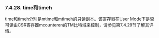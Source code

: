 ### **7.4.28. time和timeh**

time和timeh分别是mtime和mtimeh的只读副本。该寄存器在User Mode下是否可读由CSR寄存器mcounteren的TM比特域来控制，请参见第7.4.29节了解其详情。

